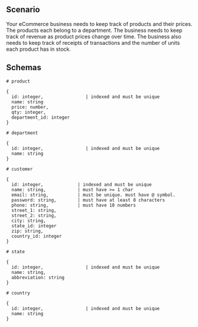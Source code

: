 ## Scenario

Your eCommerce business needs to keep track of products and their prices. The products each belong to a department. The business needs to keep track of revenue as product prices change over time. The business also needs to keep track of receipts of transactions and the number of units each product has in stock.

## Schemas

```
# product

{
  id: integer,                | indexed and must be unique
  name: string
  price: number,
  qty: integer,
  department_id: integer
}
```


```
# department

{
  id: integer,                | indexed and must be unique
  name: string
}
```


```
# customer

{
  id: integer,             | indexed and must be unique
  name: string,            | must have >= 1 char
  email: string,           | must be unique. must have @ symbol.
  password: string,        | must have at least 8 characters
  phone: string,           | must have 10 numbers
  street_1: string,
  street_2: string,
  city: string,
  state_id: integer
  zip: string,
  country_id: integer
}
```

```
# state

{
  id: integer,                | indexed and must be unique
  name: string,
  abbreviation: string
}
```

```
# country

{
  id: integer,                | indexed and must be unique
  name: string
}
```
